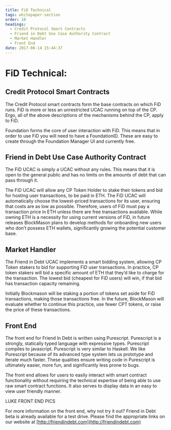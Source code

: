 ```yaml
---
title: FiD Technical
tags: whitepaper-section
order: 10
headings:
  - Credit Protocol Smart Contracts
  - Friend in Debt Use Case Authority Contract
  - Market Handler
  - Front End
date: 2017-08-14 15:44:37
---
```



# FiD Technical:

## Credit Protocol Smart Contracts

The Credit Protocol smart contracts form the base contracts on which FiD runs.  FiD is more or less an unrestricted UCAC running on top of the CP.  Ergo, all of the above descriptions of the mechanisms behind the CP, apply to FiD.  

Foundation forms the core of user interaction with FiD.  This means that in order to use FiD you will need to have a FoundationID.  These are easy to create through the Foundation Manager UI and currently free.  

## Friend in Debt Use Case Authority Contract

The FiD UCAC is simply a UCAC without any rules.  This means that it is open to the general public and has no limits on the amounts of debt that can pass through it.

The FiD UCAC will allow any CP Token Holder to stake their tokens and bid for hosting user transactions, to be paid in ETH. The FiD UCAC will automatically choose the lowest-priced transactions for its user, ensuring that costs are as low as possible. Therefore, users of FiD must pay a transaction price in ETH unless there are free transactions available. While owning ETH is a necessity for using current versions of FiD, in future releases BlockMason plans to develop methods for onboarding new users who don’t possess ETH wallets, significantly growing the potential customer base.

## Market Handler

The Friend in Debt UCAC implements a smart bidding system, allowing CP Token stakers to bid for supporting FiD user transactions.  In practice, CP token stakers will bid a specific amount of ETH that they’d like to charge for the transaction.  The lowest bid (cheapest for FiD users) will win, if that bid has transaction capacity remaining.  

Initially Blockmason will be staking a portion of tokens set aside for FiD transactions, making those transactions free.  In the future, BlockMason will evaluate whether to continue this practice, use fewer CPT tokens, or raise the price of these transactions.

## Front End

The front end for Friend In Debt is written using Purescript. Purescript is a strongly, statically typed language with expressive types. Purescript compiles to javascript. Purescript is very similar to Haskell. We like Purescript because of its advanced type system lets us prototype and iterate much faster. These qualities ensure writing code in Purescript is ultimately easier, more fun, and significantly less prone to bugs.

The front end allows for users to easily interact with smart contract functionality without requiring the technical expertise of being able to use raw smart contract functions. It also serves to display data in an easy to view user friendly manner.

LUKE FRONT END PICS

For more information on the front end, why not try it out?  Friend in Debt beta is already available for a test drive. Please find the appropriate links on our website at [http://friendindebt.com](http://friendindebt.com)
